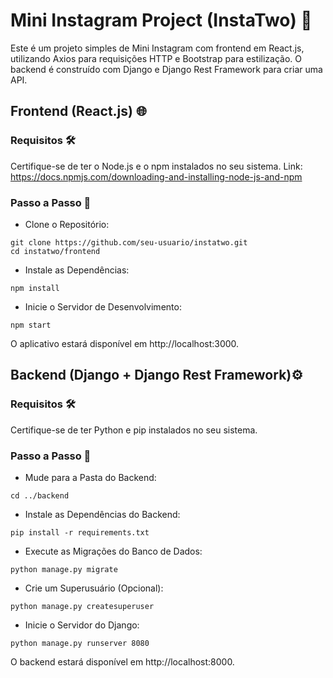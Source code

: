 # Mini Instagram Project (InstaTwo) 📸
Este é um projeto simples de Mini Instagram com frontend em React.js, utilizando Axios para requisições HTTP e Bootstrap para estilização. O backend é construído com Django e Django Rest Framework para criar uma API.

## Frontend (React.js) 🌐
### Requisitos 🛠️
Certifique-se de ter o Node.js e o npm instalados no seu sistema.
Link: https://docs.npmjs.com/downloading-and-installing-node-js-and-npm

### Passo a Passo 🚀
- Clone o Repositório:
```
git clone https://github.com/seu-usuario/instatwo.git
cd instatwo/frontend
```
- Instale as Dependências:
```
npm install
```
- Inicie o Servidor de Desenvolvimento:

```
npm start
```
O aplicativo estará disponível em http://localhost:3000.

## Backend (Django + Django Rest Framework)⚙️
### Requisitos 🛠️
Certifique-se de ter Python e pip instalados no seu sistema.

### Passo a Passo 🚀
- Mude para a Pasta do Backend:
```
cd ../backend
```
- Instale as Dependências do Backend:
```
pip install -r requirements.txt
```
- Execute as Migrações do Banco de Dados:
```
python manage.py migrate
```
- Crie um Superusuário (Opcional):
```
python manage.py createsuperuser
```
- Inicie o Servidor do Django:
```
python manage.py runserver 8080
```
O backend estará disponível em http://localhost:8000.
